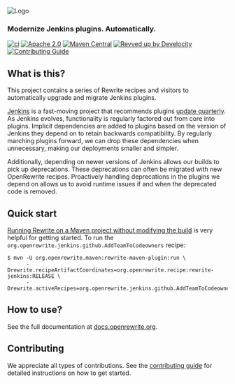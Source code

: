 ![Logo](https://github.com/openrewrite/rewrite/raw/main/doc/logo-oss.png)
### Modernize Jenkins plugins. Automatically.

[![ci](https://github.com/openrewrite/rewrite-jenkins/actions/workflows/ci.yml/badge.svg)](https://github.com/openrewrite/rewrite-jenkins/actions/workflows/ci.yml)
[![Apache 2.0](https://img.shields.io/github/license/openrewrite/rewrite-jenkins.svg)](https://www.apache.org/licenses/LICENSE-2.0)
[![Maven Central](https://img.shields.io/maven-central/v/org.openrewrite.recipe/rewrite-jenkins.svg)](https://mvnrepository.com/artifact/org.openrewrite.recipe/rewrite-jenkins)
[![Revved up by Develocity](https://img.shields.io/badge/Revved%20up%20by-Develocity-06A0CE?logo=Gradle&labelColor=02303A)](https://ge.openrewrite.org/scans)
[![Contributing Guide](https://img.shields.io/badge/Contributing-Guide-informational)](https://github.com/openrewrite/.github/blob/main/CONTRIBUTING.md)

## What is this?

This project contains a series of Rewrite recipes and visitors to automatically upgrade and migrate Jenkins plugins.

[Jenkins][jenkins] is a fast-moving project that recommends plugins [update quarterly][choosing-version].
As Jenkins evolves, functionality is regularly factored out from core into plugins.
Implicit dependencies are added to plugins based on the version of Jenkins they depend on to retain backwards compatibility.
By regularly marching plugins forward, we can drop these dependencies when unnecessary, making our deployments smaller and simpler.

Additionally, depending on newer versions of Jenkins allows our builds to pick up deprecations.
These deprecations can often be migrated with new OpenRewrite recipes.
Proactively handling deprecations in the plugins we depend on allows us to avoid runtime issues if and when the deprecated code is removed.

## Quick start

[Running Rewrite on a Maven project without modifying the build][mvn-cli] is very helpful for getting started.
To run the `org.openrewrite.jenkins.github.AddTeamToCodeowners` recipe:

```shell
$ mvn -U org.openrewrite.maven:rewrite-maven-plugin:run \
      -Drewrite.recipeArtifactCoordinates=org.openrewrite.recipe:rewrite-jenkins:RELEASE \
      -Drewrite.activeRecipes=org.openrewrite.jenkins.github.AddTeamToCodeowners
```

[mvn-cli]: https://docs.openrewrite.org/running-recipes/running-rewrite-on-a-maven-project-without-modifying-the-build

## How to use?

See the full documentation at [docs.openrewrite.org](https://docs.openrewrite.org/).

## Contributing

We appreciate all types of contributions. See the [contributing guide](https://github.com/openrewrite/.github/blob/main/CONTRIBUTING.md) for detailed instructions on how to get started.


[jenkins]: https://jenkins.io
[choosing-version]: https://www.jenkins.io/doc/developer/plugin-development/choosing-jenkins-baseline/
